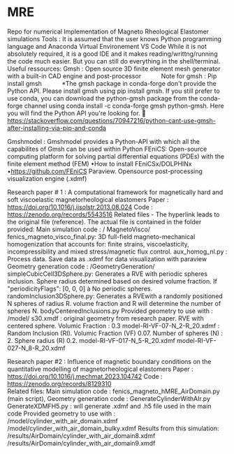 # MRE
Repo for numerical Implementation of Magneto Rheological Elastomer simulations
Tools : 
It is assumed that the user knows Python programming language and Anaconda Virtual Environement
VS Code 
While it is not absolutely required, it is a good IDE and it makes reading/writtng/running the code much easier. But you can still do everything in the shell/terminal. 
Useful ressources: 
Gmsh : Open source 3D finite element mesh generator with a built-in CAD engine and post-processor
      Note for gmsh : Pip install gmsh
      *The gmsh package in conda-forge don't provide the Python API. Please install gmsh using pip install gmsh. If you still prefer to use conda, you can download the python-gmsh package from the conda-forge channel using conda install -c conda-forge gmsh python-gmsh. Here you will find the Python API you're looking for.  https://stackoverflow.com/questions/70947216/python-cant-use-gmsh-after-installing-via-pip-and-conda
      
Gmshmodel : Gmshmodel provides a Python-API with which all the capabilites of Gmsh can be used within Python
FEniCS: Open-source computing platform for solving partial differential equations (PDEs) with the finite element method (FEM)
•How to install FEniCSx/DOLPHINx
•https://github.com/FEniCS 
Paraview.  Opensource post-processing visualization engine (.xdmf)

Research paper # 1 : A computational framework for magnetically hard and soft viscoelastic magnetorheological elastomers
Paper : https://doi.org/10.1016/j.ijsolstr.2013.08.024
Code : https://zenodo.org/records/5543516
Related files - The hyperlink leads to the original file (reference). The actual file is contained in the folder provided: 
Main simulation code : / MagnetoVisco/
fenics_magneto_visco_final.py: 3D full-field magneto-mechanical  homogenization that accounts for: finite strains, viscoelasticity, incompressibility and mixed stress/magnetic flux control.
aux_homog_nl.py : Process data. Save data as .xdmf for data visualization with paraview
Geometry generation code : /GeometryGeneration/
simpleCubicCell3DSphere.py: Generates a RVE with periodic spheres inclusion. Sphere radius determined based on desired volume fraction. If "periodicityFlags": [0, 0, 0] à No periodic spheres.
randomInclusion3DSphere.py: Generates a RVEwith a randomly positioned N spheres of radius R. volume fraction and R will determine the number of spheres N.
bodyCenteredInclusions.py
Provided geometry to use with : /model/
s30.xmdf : original geometry from research paper. RVE with centered sphere. Volumic Fraction : 0.3
model-RI-VF-07-N_2-R_20.xdmf : Random Inclusion (RI). Volumic Fraction (VF) 0.07. Number of spheres (N) : 2. Sphere radius (R) 0.2.
model-RI-VF-017-N_5-R_20.xdmf
model-RI-VF-027-N_8-R_20.xdmf

Research paper #2 : Influence of magnetic boundary conditions on the quantitative modelling of magnetorheological elastomers
Paper : https://doi.org/10.1016/j.mechmat.2023.104742 
Code : https://zenodo.org/records/8129310  
Related files: 
Main simulation code : fenics_magneto_hMRE_AirDomain.py (main script),
Geometry generation code :
GenerateCylinderWithAIr.py
GenerateXDMFH5.py : will generate .xdmf and .h5 file used in the main code
Provided geometry to use with :
/model/cylinder_with_air_domain.xdmf 
/model/cylinder_with_air_domain_bulky.xdmf
Results from this simulation: 
/results/AirDomain/cylinder_with_air_domain8.xdmf
/results/AirDomain/cylinder_with_air_domain9.xmdf
